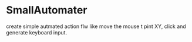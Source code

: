 # SmallAutomater

create simple autmated action flw like move the mouse t pint XY, click and generate keyboard input.
